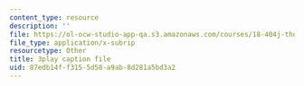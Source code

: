 ```yaml
---
content_type: resource
description: ''
file: https://ol-ocw-studio-app-qa.s3.amazonaws.com/courses/18-404j-theory-of-computation-fall-2020/87edb14ff3155d58a9ab8d281a5bd3a2_oNsscmUwjMU.vtt
file_type: application/x-subrip
resourcetype: Other
title: 3play caption file
uid: 87edb14f-f315-5d58-a9ab-8d281a5bd3a2
---
```

